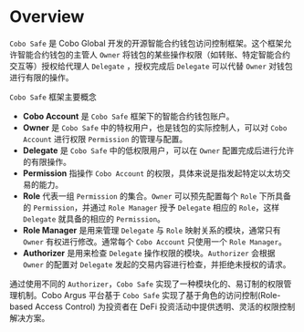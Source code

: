 # Overview

`Cobo Safe` 是 Cobo Global 开发的开源智能合约钱包访问控制框架。这个框架允许智能合约钱包的主管人 `Owner` 将钱包的某些操作权限（如转账、特定智能合约交互等）授权给代理人 `Delegate` ，授权完成后 `Delegate` 可以代替 `Owner` 对钱包进行有限的操作。

`Cobo Safe` 框架主要概念
- **Cobo Account** 是 `Cobo Safe` 框架下的智能合约钱包账户。
- **Owner** 是 `Cobo Safe` 中的特权用户，也是钱包的实际控制人，可以对 `Cobo Account` 进行权限 `Permission` 的管理与配置。
- **Delegate** 是 `Cobo Safe` 中的低权限用户，可以在 `Owner` 配置完成后进行允许的有限操作。
- **Permission** 指操作 `Cobo Account` 的权限，具体来说是指发起特定以太坊交易的能力。
- **Role** 代表一组 `Permission` 的集合。`Owner` 可以预先配置每个 `Role` 下所具备的 `Permission`，并通过 `Role Manager` 授予 `Delegate` 相应的 `Role`，这样 `Delegate` 就具备的相应的 `Permission`。
- **Role Manager** 是用来管理 `Delegate` 与 `Role` 映射关系的模块，通常只有 `Owner` 有权进行修改。通常每个 `Cobo Account` 只使用一个 `Role Manager`。
- **Authorizer** 是用来检查 `Delegate` 操作权限的模块。`Authorizer` 会根据 `Owner` 的配置对 `Delegate` 发起的交易内容进行检查，并拒绝未授权的请求。

通过使用不同的 `Authorizer`，`Cobo Safe` 实现了一种模块化的、易订制的权限管理机制。Cobo Argus 平台基于 `Cobo Safe` 实现了基于角色的访问控制(Role-based Access Control) 为投资者在 DeFi 投资活动中提供透明、灵活的权限控制解决方案。